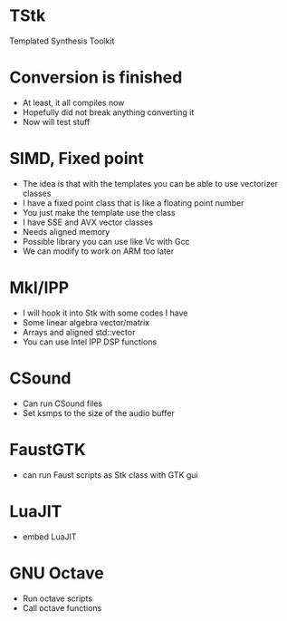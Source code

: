 # TStk
Templated Synthesis Toolkit

# Conversion is finished
* At least, it all compiles now
* Hopefully did not break anything converting it
* Now will test stuff 

# SIMD, Fixed point
* The idea is that with the templates you can be able to use vectorizer classes
* I have a fixed point class that is like a floating point number
* You just make the template use the class
* I have SSE and AVX vector classes
* Needs aligned memory
* Possible library you can use like Vc with Gcc 
* We can modify to work on ARM too later

# Mkl/IPP
* I will hook it into Stk with some codes I have
* Some linear algebra vector/matrix
* Arrays and aligned std::vector
* You can use Intel IPP DSP functions

# CSound
* Can run CSound files
* Set ksmps to the size of the audio buffer

# FaustGTK
* can run Faust scripts as Stk class with GTK gui

# LuaJIT
* embed LuaJIT 

# GNU Octave
* Run octave scripts
* Call octave functions

